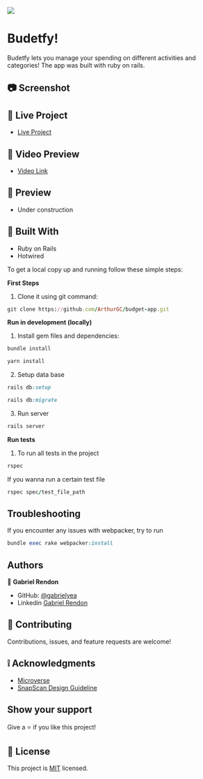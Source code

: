 ![](https://img.shields.io/badge/Microverse-blueviolet)
# Budetfy! 

Budetfy lets you manage your spending on different activities and categories! The app was built with ruby on rails.

## :camera: Screenshot


## :red_circle: Live Project
- [Live Project](https://budgetfy-rails.herokuapp.com/)

## :red_circle: Video Preview

- [Video Link](https://www.loom.com/share/747ace8b9fa94518afc8c493be5aac2d)
## :hammer: Preview

- Under construction

## :hammer: Built With

- Ruby on Rails
- Hotwired

To get a local copy up and running follow these simple steps:

**First Steps**

1. Clone it using git command:
```ruby
git clone https://github.com/ArthurGC/budget-app.git
```

**Run in development (locally)**

1. Install gem files and dependencies:
```ruby
bundle install
```
```ruby
yarn install
```
2. Setup data base
```ruby
rails db:setup

rails db:migrate
```

3. Run server
```ruby
rails server
```

**Run tests**

1. To run all tests in the project
```ruby
rspec
``` 
If you wanna run a certain test file
```ruby
rspec spec/test_file_path
```

## Troubleshooting

If you encounter any issues with webpacker, try to run 
```ruby
bundle exec rake webpacker:install
```


## Authors

👤 **Gabriel Rendon**

- GitHub: [@gabrielyea](https://github.com/gabrielyea)
- Linkedin [Gabriel Rendon](https://www.linkedin.com/in/gabriel-rendon-paredes/)

## 🤝 Contributing

Contributions, issues, and feature requests are welcome!


## :grey_exclamation: Acknowledgments

- [Microverse](https://www.microverse.org/)
- [SnapScan Design Guideline](https://www.behance.net/gallery/19759151/Snapscan-iOs-design-and-branding?tracking_source=)

## Show your support

Give a ⭐️ if you like this project!

## 📝 License

This project is [MIT](LICENSE) licensed.
